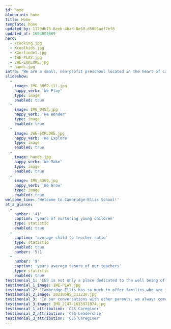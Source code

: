 ```yaml
---
id: home
blueprint: home
title: Home
template: home
updated_by: 1179db75-8eeb-4bad-8e60-d5005aef7ef8
updated_at: 1664805669
hero:
  - xcooking.jpg
  - Xcoolkids.jpg
  - XGerlinde1.jpg
  - 1WE-PLAY.jpg
  - 2WE-EXPLORE.jpg
  - hands.jpg
intro: "We are a small, non-profit preschool located in the heart of Cambridge. Our mission is to provide a joyful, warm, and stimulating first school experience for our community's youngest learners. Our philosophy is built upon a foundation of equity, inclusion, and above all community."
slideshow:
  -
    image: IMG_3862-(1).jpg
    happy_verb: 'We Play'
    type: image
    enabled: true
  -
    image: IMG_0452.jpg
    happy_verb: 'We Wonder'
    type: image
    enabled: true
  -
    image: 2WE-EXPLORE.jpg
    happy_verb: 'We Explore'
    type: image
    enabled: true
  -
    image: hands.jpg
    happy_verb: 'We Make'
    type: image
    enabled: true
  -
    image: IMG_4369.jpg
    happy_verb: 'We Grow'
    type: image
    enabled: true
welcome_line: 'Welcome to Cambridge-Ellis School!'
at_a_glance:
  -
    number: '41'
    caption: 'years of nurturing young children'
    type: statistic
    enabled: true
  -
    caption: 'average child to teacher ratio'
    type: statistic
    enabled: true
    number: '5:1'
  -
    number: '9'
    caption: 'years average tenure of our teachers'
    type: statistic
    enabled: true
testimonial_1: 'CES is not only a place dedicated to the well being of each child, but it has an enduring sense of community. Our two children have thoroughly enjoyed the preschool and French immersion programs, as well as the summer camp. As our daughter finished the Purple Room, we did not know who was going to miss CES more—our daughter or us—but we were sure that she was well prepared for her next school. Thankfully for us, our son started the following year in the Orange Room.'
testimonial_1_image: 1WE-PLAY.jpg
testimonial_2: 'Cambridge-Ellis has so much to offer families who are just starting their child’s educational journey. Our teachers take the time to form unique relationships with each child, making the transition from home to school feel flawless. I often feel in awe of the curriculum my co-workers are cultivating in their classrooms: Kamishibai theater storytelling, what farming looks like around the world, the art Jean-Michel Basquiat, the silkworm lifecycle, and what it means to vote! I feel that at CES, we work with children to build a foundation of learning that will serve them for the rest of their lives.'
testimonial_2_image: 20210505_111230.jpg
testimonial_3: 'In our conversations with other parents, we always come back to the same refrain: Cambridge-Ellis is a special place. The kindness and gentleness of the teachers, the depth and creativity of the curriculum, the exuberance of the children’s art displayed everywhere, the sunlight that fills and warms the building- these are just some of the things that make Cambridge-Ellis a very special place. We couldn’t have asked for a better first school experience for our child.'
testimonial_3_image: IMG_2147-1635971874.jpg
testimonial_1_attribution: 'CES Caregiver'
testimonial_2_attribution: 'CES Leadership'
testimonial_3_attribution: 'CES Caregiver'
---
```

